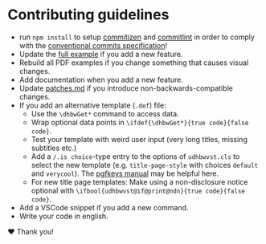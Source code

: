 # Contributing guidelines

* run `npm install` to setup [commitizen](https://github.com/commitizen/cz-cli) and [commitlint](https://github.com/conventional-changelog/commitlint) in order to comply with the [conventional commits specification](https://www.conventionalcommits.org)!
* Update the [full example](./examples/full/full.tex) if you add a new feature.
* Rebuild all PDF examples if you change something that causes visual changes.
* Add documentation when you add a new feature.
* Update [patches.md](./docs/patches.md) if you introduce non-backwards-compatible changes.
* If you add an alternative template (`.def`) file:
  * Use the `\dhbwGet*` command to access data.
  * Wrap optional data points in `\ifdef{\dhbwGet*}{true code}{false code}`.
  * Test your template with weird user input (very long titles, missing subtitles etc.)
  * Add a `/.is choice`-type entry to the options of `udhbwvst.cls` to select the new template (e.g. `title-page-style` with choices `default` and `verycool`). The [pgfkeys manual](http://mirrors.ctan.org/graphics/pgf/base/doc/pgfmanual.pdf) may be helpful here.
  * For new title page templates: Make using a non-disclosure notice optional with `\ifbool{udhbwvst@if@print@ndn}{true code}{false code}`.
* Add a VSCode snippet if you add a new command.
* Write your code in english.

❤ Thank you!
